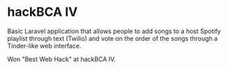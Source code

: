 # hackBCA IV

Basic Laravel application that allows people to add songs 
to a host Spotify playlist through text (Twilio) and vote on the order 
of the songs through a Tinder-like web interface.

Won "Best Web Hack" at hackBCA IV.
